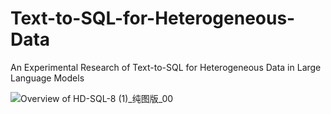 # Text-to-SQL-for-Heterogeneous-Data
An Experimental Research of Text-to-SQL for Heterogeneous Data in Large Language Models


![Overview of HD-SQL-8 (1)_纯图版_00](https://github.com/CEDIDataVault/Text-to-SQL-for-Heterogeneous-Data/assets/54532821/d0dabd8c-b85f-411d-9ace-0f935deba314)
